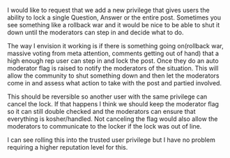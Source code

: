 I would like to request that we add a new privilege that gives users the ability to lock a single Question, Answer or the entire post.  Sometimes you see something like a rollback war and it would be nice to be able to shut it down until the moderators can step in and decide what to do.

The way I envision it working is if there is something going on(rollback war, massive voting from meta attention, comments getting out of hand) that a high enough rep user can step in and lock the post.  Once they do an auto moderator flag is raised to notify the moderators of the situation.  This will allow the community to shut something down and then let the moderators come in and assess what action to take with the post and partied involved.  

This should be reversible so another user with the same privilege can cancel the lock.  If that happens I think we should keep the moderator flag so it can still double checked and the moderators can ensure that everything is kosher/handled.  Not canceling the flag would also allow the moderators to communicate to the locker if the lock was out of line.

I can see rolling this into the trusted user privilege but I have no problem requiring a higher reputation level for this.
